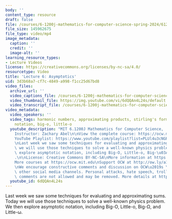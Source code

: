 ```yaml
---
body: ''
content_type: resource
draft: false
file: /courses/6-1200j-mathematics-for-computer-science-spring-2024/61200-sp24-lecture06-2024feb27_360p_16_9.mp4
file_size: 145962675
file_type: video/mp4
image_metadata:
  caption: ''
  credit: ''
  image-alt: ''
learning_resource_types:
- Lecture Videos
license: https://creativecommons.org/licenses/by-nc-sa/4.0/
resourcetype: Video
title: 'Lecture 6: Asymptotics'
uid: 3d3b68a7-cf7c-4849-a998-f1cc25d67bd8
video_files:
  archive_url: ''
  video_captions_file: /courses/6-1200j-mathematics-for-computer-science-spring-2024/16Q84nM01XIjR0eAsvp3bLzTMH3KnSjR__transcript.webvtt
  video_thumbnail_file: https://img.youtube.com/vi/6dQQAn4L24s/default.jpg
  video_transcript_file: /courses/6-1200j-mathematics-for-computer-science-spring-2024/16Q84nM01XIjR0eAsvp3bLzTMH3KnSjR__transcript.pdf
video_metadata:
  video_speakers: ''
  video_tags: harmonic numbers, approximating products, stirling's formula, asymptotic
    notation, big-o, little-o
  youtube_description: "MIT 6.1200J Mathematics for Computer Science,  Spring 2024\n\
    Instructor: Zachary Abel\n\nView the complete course: https://ocw.mit.edu/courses/6-1200j-mathematics-for-computer-science-spring-2024/\n\
    YouTube Playlist: https://www.youtube.com/playlist?list=PLUl4u3cNGP61VNvICqk2HXJTonnKgAc9d\n\
    \nLast week we saw some techniques for evaluating and approximating sums. Today\
    \ we will use those techniques to solve a well-known physics problem. We then\
    \ explore asymptotic notation, including Big-O, Little-o, Big-\u03A9, and Little-\u03C9\
    .\n\nLicense: Creative Commons BY-NC-SA\nMore information at https://ocw.mit.edu/terms\n\
    More courses at https://ocw.mit.edu\nSupport OCW at http://ow.ly/a1If50zVRlQ\n\
    \nWe encourage constructive comments and discussion on OCW\u2019s YouTube and\
    \ other social media channels. Personal attacks, hate speech, trolling, and inappropriate\
    \ comments are not allowed and may be removed. More details at https://ocw.mit.edu/comments."
  youtube_id: 6dQQAn4L24s
---
```

Last week we saw some techniques for evaluating and approximating sums. Today we will use those techniques to solve a well-known physics problem. We then explore asymptotic notation, including Big-O, Little-o, Big-Ω, and Little-ω.